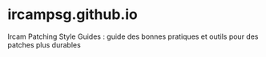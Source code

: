 # ircampsg.github.io
Ircam Patching Style Guides : guide des bonnes pratiques et outils pour des patches plus durables

